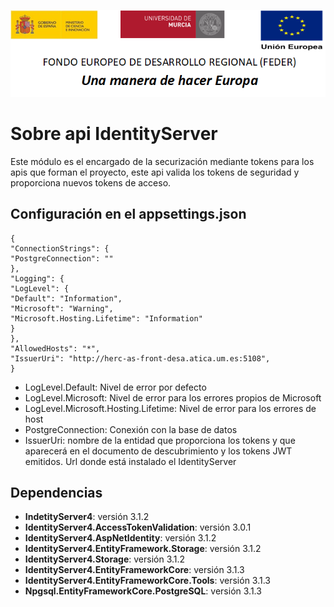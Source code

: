 ![](../Docs/media/CabeceraDocumentosMD.png)

# Sobre api IdentityServer

Este módulo es el encargado de la securización mediante tokens para los apis que forman el proyecto, este api valida los tokens de seguridad y proporciona nuevos tokens de acceso.

## Configuración en el appsettings.json
 >
    {
	"ConnectionStrings": {
	"PostgreConnection": ""
	},
	"Logging": {
    "LogLevel": {
    "Default": "Information",
    "Microsoft": "Warning",
    "Microsoft.Hosting.Lifetime": "Information"
    }
    },
    "AllowedHosts": "*",
	"IssuerUri": "http://herc-as-front-desa.atica.um.es:5108",
    }
 - LogLevel.Default: Nivel de error por defecto
 - LogLevel.Microsoft: Nivel de error para los errores propios de Microsoft
 - LogLevel.Microsoft.Hosting.Lifetime: Nivel de error para los errores de host
 - PostgreConnection: Conexión con la base de datos
 - IssuerUri: nombre de la entidad que proporciona los tokens y que aparecerá en el documento de descubrimiento y los tokens JWT emitidos. Url donde está instalado el IdentityServer

## Dependencias

- **IndetityServer4**: versión 3.1.2
- **IdentityServer4.AccessTokenValidation**: versión 3.0.1
- **IdentityServer4.AspNetIdentity**: versión 3.1.2
- **IdentityServer4.EntityFramework.Storage**: versión 3.1.2
- **IdentityServer4.Storage**: versión 3.1.2
- **IdentityServer4.EntityFrameworkCore**: versión 3.1.3
- **IdentityServer4.EntityFrameworkCore.Tools**: versión 3.1.3
- **Npgsql.EntityFrameworkCore.PostgreSQL**: versión 3.1.3
